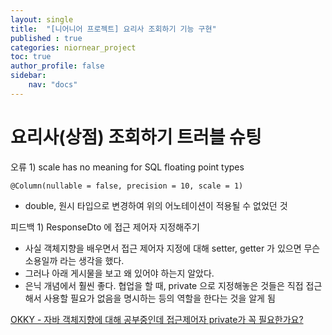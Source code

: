 ```yaml
---
layout: single
title:  "[니어니어 프로젝트] 요리사 조회하기 기능 구현"
published : true
categories: niornear_project
toc: true
author_profile: false
sidebar:
    nav: "docs"
---
```


# 요리사(상점) 조회하기 트러블 슈팅

오류 1) scale has no meaning for SQL floating point types

`@Column(nullable = false, precision = 10, scale = 1)`

- double, 원시 타입으로 변경하여 위의 어노테이션이 적용될 수 없었던 것

피드백 1) ResponseDto 에 접근 제어자 지정해주기

- 사실 객체지향을 배우면서 접근 제어자 지정에 대해 setter, getter 가 있으면 무슨 소용일까 라는 생각을 했다.
- 그러나 아래 게시물을 보고 왜 있어야 하는지 알았다.
- 은닉 개념에서 훨씬 좋다. 협업을 할 때, private 으로 지정해놓은 것들은 직접 접근해서 사용할 필요가 없음을 명시하는 등의 역할을 한다는 것을 알게 됨

[OKKY - 자바 객체지향에 대해 공부중인데 접근제어자 private가 꼭 필요한가요?](https://okky.kr/questions/1416385)